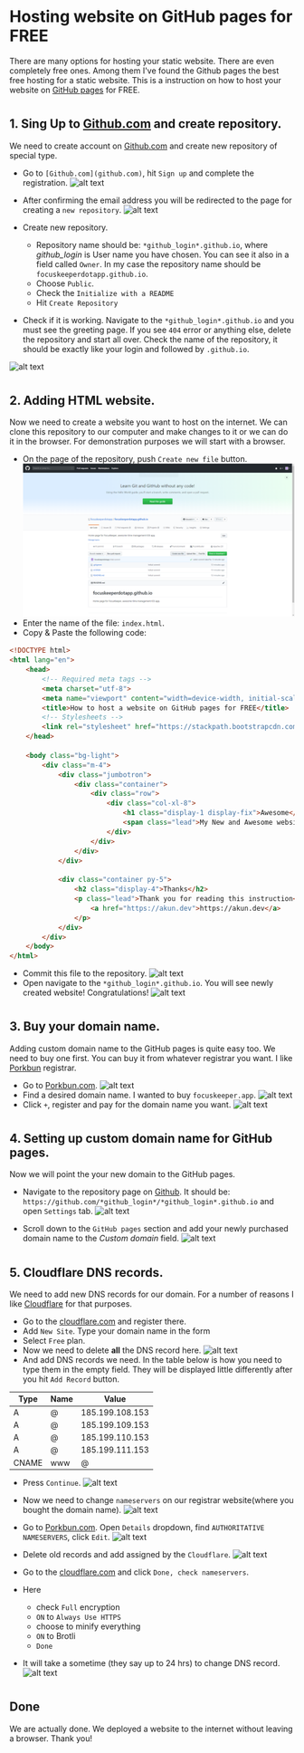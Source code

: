 # Hosting website on GitHub pages for FREE
There are many options for hosting your static website. There are even completely free ones. Among them I've found the Github pages the best free hosting for a static website.
This is a instruction on how to host your website on [GitHub pages](https://pages.github.com/) for FREE.

# 

## 1. Sing Up to [Github.com](github.com) and create repository.
We need to create account on [Github.com](github.com) and create new repository of special type.

- Go to `[Github.com](github.com)`, hit `Sign up` and complete the registration.
![alt text](https://github.com/almazkun/ins_GH_hosting/static/images/1.png "GitHub sign Up")
- After confirming the email address you will be redirected to the page for creating a `new repository`.
![alt text](https://github.com/almazkun/ins_GH_hosting/static/images/7.png "Create new repository")
- Create new repository.

    - Repository name should be: `*github_login*.github.io`, where *github_login* is User name you have chosen. You can see it also in a field called `Owner`. In my case the repository name should be `focuskeeperdotapp.github.io`.
    - Choose `Public`.
    - Check the `Initialize with a README`
    - Hit `Create Repository`

- Check if it is working. Navigate to the `*github_login*.github.io` and you must see the greeting page. If you see `404` error or anything else, delete the repository and start all over. Check the name of the repository, it should be exactly like your login and followed by `.github.io`.

![alt text](https://github.com/almazkun/ins_GH_hosting/static/images/8.png "Check the new GitHub pages website")

# 

## 2. Adding HTML website. 

Now we need to create a website you want to host on the internet. We can clone this repository to our computer and make changes to it or we can do it in the browser. For demonstration purposes we will start with a browser.

- On the page of the repository, push `Create new file` button.
![alt text](static/images/11.png "Create New File")
- Enter the name of the file: `index.html`.
- Copy & Paste the following code:

```html
<!DOCTYPE html>
<html lang="en">
    <head>
        <!-- Required meta tags -->
        <meta charset="utf-8">
        <meta name="viewport" content="width=device-width, initial-scale=1, shrink-to-fit=no">
        <title>How to host a website on GitHub pages for FREE</title>
        <!-- Stylesheets -->
        <link rel="stylesheet" href="https://stackpath.bootstrapcdn.com/bootstrap/4.4.1/css/bootstrap.min.css" integrity="sha384-Vkoo8x4CGsO3+Hhxv8T/Q5PaXtkKtu6ug5TOeNV6gBiFeWPGFN9MuhOf23Q9Ifjh" crossorigin="anonymous">
    </head>

    <body class="bg-light">
        <div class="m-4">
            <div class="jumbotron">
                <div class="container">
                    <div class="row">
                        <div class="col-xl-8">
                            <h1 class="display-1 display-fix">Awesome</h1>
                            <span class="lead">My New and Awesome website hosted on GitHub pages</span>
                        </div>
                    </div>
                </div>
            </div>

            <div class="container py-5">
                <h2 class="display-4">Thanks</h2>
                <p class="lead">Thank you for reading this instruction<br>
                    <a href="https://akun.dev">https://akun.dev</a>
                </p>
            </div>
        </div>
    </body>
</html>
```

- Commit this file to the repository.
![alt text](https://github.com/almazkun/ins_GH_hosting/static/images/12.png "Commit new changes")
- Open navigate to the `*github_login*.github.io`. You will see newly created website! Congratulations!
![alt text](https://github.com/almazkun/ins_GH_hosting/static/images/15.png "It is live!")

# 
## 3. Buy your domain name.
Adding custom domain name to the GitHub pages is quite easy too. We need to buy one first. You can buy it from whatever registrar you want. I like [Porkbun](https://github.com/almazkun/ins_GH_hosting/https://porkbun.com/) registrar.


- Go to [Porkbun.com](https://porkbun.com/). 
![alt text](https://github.com/almazkun/ins_GH_hosting/static/images/16.png "Here is to found!")
- Find a desired domain name. I wanted to buy `focuskeeper.app`.
![alt text](https://github.com/almazkun/ins_GH_hosting/static/images/17.png "It might be unavailable")
- Click `+`, register and pay for the domain name you want.
![alt text](https://github.com/almazkun/ins_GH_hosting/static/images/20.png "Cash out!")


# 
## 4. Setting up custom domain name for GitHub pages.
Now we will point the your new domain to the GitHub pages.


- Navigate to the repository page on [Github](https://github.com). It should be: `https://github.com/*github_login*/*github_login*.github.io` and open `Settings` tab.
![alt text](https://github.com/almazkun/ins_GH_hosting/static/images/31.png "Settings")

- Scroll down to the `GitHub pages` section and add your newly purchased domain name to the *Custom domain* field.
![alt text](https://github.com/almazkun/ins_GH_hosting/static/images/32.png "Add custom domain")


# 
## 5. Cloudflare DNS records. 
We need to add new DNS records for our domain. For a number of reasons I like [Cloudflare](https://cloudflare.com) for that purposes.

- Go to the [cloudflare.com](https://cloudflare.com) and register there.
- Add `New Site`. Type your domain name in the form
- Select `Free` plan.
- Now we need to delete **all** the DNS record here.
![alt text](https://github.com/almazkun/ins_GH_hosting/static/images/34.png "Delete old DNS records")
- And add DNS records we need. In the table below is how you need to type them in the empty field. They will be displayed little differently after you hit `Add Record` button. 


Type|Name|Value
---|---|---
A|@|185.199.108.153|
A|@|185.199.109.153|
A|@|185.199.110.153|
A|@|185.199.111.153|
CNAME|www|@

    
- Press `Continue`. 
![alt text](https://github.com/almazkun/ins_GH_hosting/static/images/35.png "Add new ones")

- Now we need to change `nameservers` on our registrar website(where you bought the domain name). 
![alt text](https://github.com/almazkun/ins_GH_hosting/static/images/36.png "Nameservers")
- Go to [Porkbun.com](https://porkbun.com/). Open `Details` dropdown, find `AUTHORITATIVE NAMESERVERS`, click `Edit`. 
![alt text](https://github.com/almazkun/ins_GH_hosting/static/images/37.png "Add new ones")
- Delete old records and add assigned by the `Cloudflare`.
![alt text](https://github.com/almazkun/ins_GH_hosting/static/images/38.png "Add new ones")
- Go to the [cloudflare.com](https://cloudflare.com) and click `Done, check nameservers`. 
- Here

    - check `Full` encryption
    - `ON` to `Always Use HTTPS` 
    - choose to minify everything
    - `ON` to Brotli
    - `Done`

- It will take a sometime (they say up to 24 hrs) to change DNS record. 
![alt text](https://github.com/almazkun/ins_GH_hosting/static/images/39.png "Done")


# 
## Done
We are actually done. We deployed a website to the internet without leaving a browser. Thank you!
